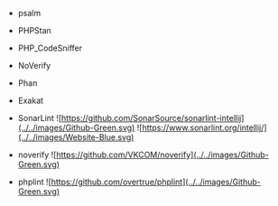 * psalm

* PHPStan

* PHP_CodeSniffer

* NoVerify

* Phan

* Exakat

* SonarLint
![https://github.com/SonarSource/sonarlint-intellij](../../images/Github-Green.svg)
![https://www.sonarlint.org/intellij/](../../images/Website-Blue.svg)

* noverify
![https://github.com/VKCOM/noverify](../../images/Github-Green.svg)

* phplint
![https://github.com/overtrue/phplint](../../images/Github-Green.svg)